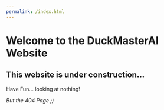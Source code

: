 ```yaml
---
permalink: /index.html
---
```

# Welcome to the DuckMasterAl Website
## This website is under construction...
Have Fun... looking at nothing!

*But the 404 Page ;)*
